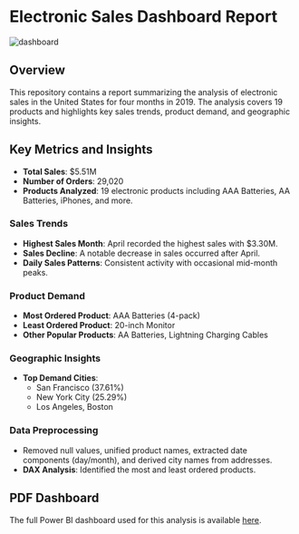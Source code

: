 # Electronic Sales Dashboard Report

![dashboard](https://github.com/user-attachments/assets/ffffce26-1d45-4d53-8b5b-8092dc7f7575)


## Overview
This repository contains a report summarizing the analysis of electronic sales in the United States for four months in 2019. The analysis covers 19 products and highlights key sales trends, product demand, and geographic insights.

## Key Metrics and Insights
- **Total Sales**: $5.51M
- **Number of Orders**: 29,020
- **Products Analyzed**: 19 electronic products including AAA Batteries, AA Batteries, iPhones, and more.

### Sales Trends
- **Highest Sales Month**: April recorded the highest sales with $3.30M.
- **Sales Decline**: A notable decrease in sales occurred after April.
- **Daily Sales Patterns**: Consistent activity with occasional mid-month peaks.

### Product Demand
- **Most Ordered Product**: AAA Batteries (4-pack)
- **Least Ordered Product**: 20-inch Monitor
- **Other Popular Products**: AA Batteries, Lightning Charging Cables

### Geographic Insights
- **Top Demand Cities**:
  - San Francisco (37.61%)
  - New York City (25.29%)
  - Los Angeles, Boston

### Data Preprocessing
- Removed null values, unified product names, extracted date components (day/month), and derived city names from addresses.
- **DAX Analysis**: Identified the most and least ordered products.

## PDF Dashboard
The full Power BI dashboard used for this analysis is available [here](https://github.com/NourBerakdar/Electronic_Sales_Report./blob/main/Electronic_Sales_Report.pdf).




